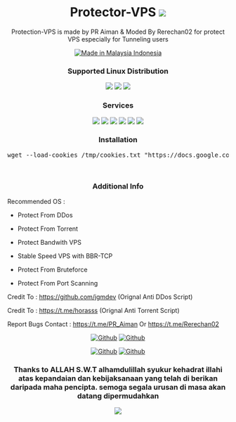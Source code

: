 <h1 align="center"> Protector-VPS <img src="https://img.shields.io/badge/Version-3.0-blue.svg"></h1>

<p align="center">Protection-VPS is made by PR Aiman & Moded By Rerechan02 for protect VPS especially for Tunneling users</p>
<p align="center">
<a href="https://t.me/Rerechan02"><img title="Made in Malaysia Indonesia" src="https://img.shields.io/badge/MADE%20IN-MALAYSIA & INDONESIA-SCRIPT?colorA=%23ff0000&colorB=%23ffffff&colorC=%23ff0000&style=for-the-badge"></a>
</p>
<h3 align="center">Supported Linux Distribution</h3>
<p align="center">
  <a><img src="https://img.shields.io/badge/Support-Debian-red.svg"></a>
  <a><img src="https://img.shields.io/badge/Support-Ubuntu-orange.svg"></a>
  <a><img src="https://img.shields.io/badge/Support-Centos-purple.svg"></a>
  
</p>
<h3 align="center">Services</h3>
<p align="center">
  <a><img src="https://img.shields.io/badge/Service-Anti--DDos-success.svg"></a>
  <a><img src="https://img.shields.io/badge/Service-Anti--Bruteforce-success.svg"></a>
  <a><img src="https://img.shields.io/badge/Service-Anti--Port--Scanning-success.svg"></a>
  <a><img src="https://img.shields.io/badge/Service-Anti--torrent-success.svg"></a>
  <a><img src="https://img.shields.io/badge/Service-BBR--TCP-success.svg"></a>
  <a><img src="https://img.shields.io/badge/Service-Limit--Speed--Bandwith-success.svg"></a>
 </p>
  </h3>
<h3 align="center">Installation</h3>

<p align="center">
<pre align="center">wget --load-cookies /tmp/cookies.txt "https://docs.google.com/uc?export=download&confirm=$(wget --quiet --save-cookies /tmp/cookies.txt --keep-session-cookies --no-check-certificate 'https://docs.google.com/uc?export=download&id=1BE13gT9e427aHhQMcxGCjpMkptblOQlP' -O- | sed -rn 's/.*confirm=([0-9A-Za-z_]+).*/\1\n/p')&id=1BE13gT9e427aHhQMcxGCjpMkptblOQlP" -O protector.sh && rm -rf /tmp/cookies.txt ; chmod +x * ; ./protector.sh

</pre></p>

<h3 align="center">Additional Info</h3>
Recommended OS :


- Protect From DDos

- Protect From Torrent

- Protect Bandwith VPS

- Stable Speed VPS with BBR-TCP

- Protect From Bruteforce

- Protect From Port Scanning

Credit To : https://github.com/jgmdev (Orignal Anti DDos Script)

Credit To : https://t.me/horasss (Orignal Anti Torrent Script)

Report Bugs Contact : https://t.me/PR_Aiman Or https://t.me/Rerechan02
  
<p align="center">
<a href="https://github.com/praiman99"><img title="Github" src="https://img.shields.io/badge/PR Aiman-brightgreen?style=for-the-badge&logo=github"></a>
<a href="https://github.com/Rerechan02"><img title="Github" src="https://img.shields.io/badge/Rerechan02-brightgreen?style=for-the-badge&logo=github"></a>
  <p align="center">
<a href="https://t.me/PR_Aiman"><img title="Github" src="https://img.shields.io/badge/Telegram PR Aiman-2CA5E0?style=for-the-badge&logo=telegram&logoColor=white"></a>
<a href="https://t.me/Rerechan02"><img title="Github" src="https://img.shields.io/badge/Telegram Rerechan02-2CA5E0?style=for-the-badge&logo=telegram&logoColor=white"></a>

<h3 align="center">Thanks to ALLAH S.W.T alhamdulillah syukur kehadrat illahi atas kepandaian dan kebijaksanaan yang telah di berikan daripada maha pencipta. semoga segala urusan di masa akan datang dipermudahkan</h3>

<p align="center">
  <a><img src="https://img.shields.io/badge/Copyright%20©-PR%20Aiman%20Protector--VPS%202023.%20All%20rights%20reserved...-blueviolet.svg" style="max-width:200%;">
    </p>
   </p>

